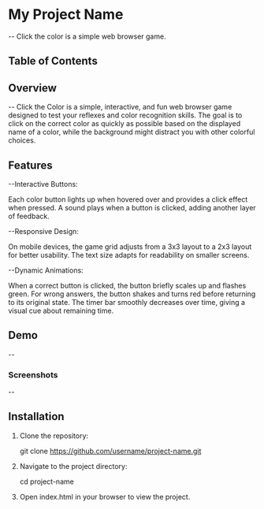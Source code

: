 # My Project Name

-- Click the color is a simple web browser game.

## Table of Contents

## Overview

-- Click the Color is a simple, interactive, and fun web browser game designed to test your reflexes and color recognition skills. The goal is to click on the correct color as quickly as possible based on the displayed name of a color, while the background might distract you with other colorful choices.

## Features

--Interactive Buttons:

Each color button lights up when hovered over and provides a click effect when pressed.
A sound plays when a button is clicked, adding another layer of feedback.

--Responsive Design:

On mobile devices, the game grid adjusts from a 3x3 layout to a 2x3 layout for better usability.
The text size adapts for readability on smaller screens.

--Dynamic Animations:

When a correct button is clicked, the button briefly scales up and flashes green.
For wrong answers, the button shakes and turns red before returning to its original state.
The timer bar smoothly decreases over time, giving a visual cue about remaining time.

## Demo

--

### Screenshots

--

## Installation

1. Clone the repository:

   git clone https://github.com/username/project-name.git

2. Navigate to the project directory:

   cd project-name

3. Open index.html in your browser to view the project.
